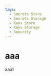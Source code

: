 ```yaml
---
tags:
  - Secrets Store
  - Secrets Storage
  - Keys Store
  - Keys Storage
  - Security
---
```


# aaa

aaa1
